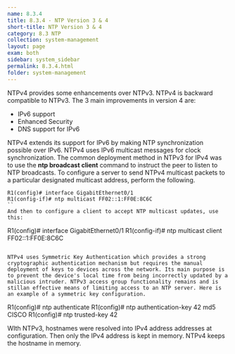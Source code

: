 ```yaml
---
name: 8.3.4
title: 8.3.4 - NTP Version 3 & 4
short-title: NTP Version 3 & 4
category: 8.3 NTP
collection: system-management
layout: page
exam: both
sidebar: system_sidebar
permalink: 8.3.4.html
folder: system-management
---
```

NTPv4 provides some enhancements over NTPv3. NTPv4 is backward compatible to NTPv3. The 3 main improvements in version 4 are:
- IPv6 support
- Enhanced Security
- DNS support for IPv6

NTPv4 extends its support for IPv6 by making NTP synchronization possible over IPv6. NTPv4 uses IPv6 multicast messages for clock synchronization. The common deployment method in NTPv3 for IPv4 was to use the **ntp broadcast client** command to instruct the peer to listen to NTP broadcasts. To configure a server to send NTPv4 multicast packets to a particular designated multicast address, perform the following.
```
R1(config)# interface GigabitEthernet0/1
R1(config-if)# ntp multicast FF02::1:FF0E:8C6C
``
And then to configure a client to accept NTP multicast updates, use this:
```
R1(config)# interface GigabitEthernet0/1
R1(config-if)# ntp multicast client FF02::1:FF0E:8C6C
```

NTPv4 uses Symmetric Key Authentication which provides a strong cryptographic authentication mechanism but requires the manual deployment of keys to devices across the network. Its main purpose is to prevent the device's local time from being incorrectly updated by a malicious intruder. NTPv3 access group functionality remains and is stillan effective means of limiting access to an NTP server. Here is an example of a symmetric key configuration.
```
R1(config)# ntp authenticate
R1(config)# ntp authentication-key 42 md5 CISCO
R1(config)# ntp trusted-key 42

WIth NTPv3, hostnames were resolved into IPv4 address addresses at configuration. Then only the IPv4 address is kept in memory. NTPv4 keeps the hostname in memory.